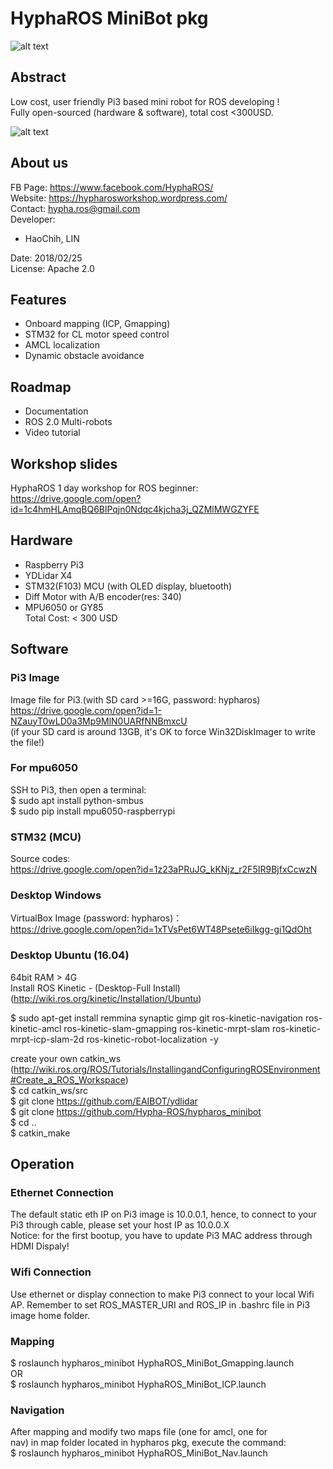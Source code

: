 # HyphaROS MiniBot pkg
![alt text](https://github.com/Hypha-ROS/hypharos_minibot/blob/master/document/logo/HyphaROS_logo_2.png)  

## Abstract
Low cost, user friendly Pi3 based mini robot for ROS developing !   
Fully open-sourced (hardware & software), total cost <300USD.  

![alt text](https://github.com/Hypha-ROS/hypharos_minibot/blob/master/document/HyphaROS_MiniBot_photo.jpg)  

## About us
FB Page: https://www.facebook.com/HyphaROS/  
Website: https://hypharosworkshop.wordpress.com/  
Contact: hypha.ros@gmail.com  
Developer:   
* HaoChih, LIN  

Date: 2018/02/25  
License: Apache 2.0  

## Features
* Onboard mapping (ICP, Gmapping)  
* STM32 for CL motor speed control  
* AMCL localization  
* Dynamic obstacle avoidance  

## Roadmap
* Documentation  
* ROS 2.0 Multi-robots
* Video tutorial  

## Workshop slides
HyphaROS 1 day workshop for ROS beginner:  
https://drive.google.com/open?id=1c4hmHLAmqBQ6BlPqjn0Ndqc4kjcha3j_QZMlMWGZYFE  

## Hardware 
* Raspberry Pi3
* YDLidar X4
* STM32(F103) MCU (with OLED display, bluetooth)
* Diff Motor with A/B encoder(res: 340)
* MPU6050 or GY85  
Total Cost: < 300 USD  

## Software
### Pi3 Image
Image file for Pi3.(with SD card >=16G, password: hypharos)  
https://drive.google.com/open?id=1-NZauyT0wLD0a3Mp9MlN0UARfNNBmxcU  
(if your SD card is around 13GB, it's OK to force Win32DiskImager to write the file!)   

### For mpu6050
SSH to Pi3, then open a terminal:  
$ sudo apt install python-smbus  
$ sudo pip install mpu6050-raspberrypi  

### STM32 (MCU)
Source codes:  
https://drive.google.com/open?id=1z23aPRuJG_kKNjz_r2F5IR9BjfxCcwzN  

### Desktop Windows 
VirtualBox Image (password: hypharos)：  
https://drive.google.com/open?id=1xTVsPet6WT48Psete6iIkgg-gi1QdOht  

### Desktop Ubuntu (16.04) 
64bit RAM > 4G  
Install ROS Kinetic - (Desktop-Full Install)   (http://wiki.ros.org/kinetic/Installation/Ubuntu)  

$ sudo apt-get install remmina synaptic gimp git ros-kinetic-navigation ros-kinetic-amcl ros-kinetic-slam-gmapping ros-kinetic-mrpt-slam ros-kinetic-mrpt-icp-slam-2d ros-kinetic-robot-localization -y  

create your own catkin_ws   
(http://wiki.ros.org/ROS/Tutorials/InstallingandConfiguringROSEnvironment#Create_a_ROS_Workspace)  
$ cd catkin_ws/src  
$ git clone https://github.com/EAIBOT/ydlidar  
$ git clone https://github.com/Hypha-ROS/hypharos_minibot   
$ cd ..  
$ catkin_make  

## Operation
### Ethernet Connection
The default static eth IP on Pi3 image is 10.0.0.1, hence, to connect to your Pi3 through cable, please set your host IP as 10.0.0.X  
Notice: for the first bootup, you have to update Pi3 MAC address through HDMI Dispaly!  

### Wifi Connection
Use ethernet or display connection to make Pi3 connect to your local Wifi AP. Remember to set ROS_MASTER_URI and ROS_IP in .bashrc file in Pi3 image home folder.    

### Mapping
$ roslaunch hypharos_minibot HyphaROS_MiniBot_Gmapping.launch  
OR  
$ roslaunch hypharos_minibot HyphaROS_MiniBot_ICP.launch  

### Navigation
After mapping and modify two maps file (one for amcl, one for  
nav) in map folder located in hypharos pkg, execute the command:  
$ roslaunch hypharos_minibot HyphaROS_MiniBot_Nav.launch  

